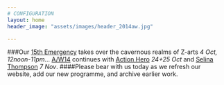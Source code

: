 ```yaml
---
# CONFIGURATION
layout: home
header_image: "assets/images/header_2014aw.jpg"

---
```

###Our [15th Emergency](/current/2014-emergency) takes over the cavernous realms of Z-arts *4 Oct, 12noon-11pm*… [A/W14](/current/2014-autumnwinter) continues with [Action Hero](/current/2014-autumnwinter/actionhero) *24+25 Oct* and [Selina Thompson](/current/2014-autumnwinter/thompson) *7 Nov*. ####Please bear with us today as we refresh our website, add our new programme, and archive earlier work.
